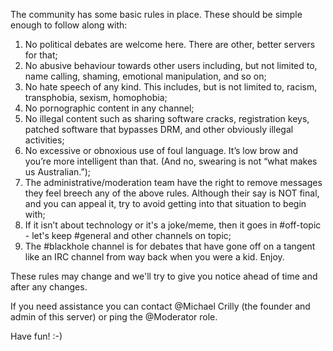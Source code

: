 
The community has some basic rules in place. These should be simple enough to follow along with:

1. No political debates are welcome here. There are other, better servers for that;
1. No abusive behaviour towards other users including, but not limited to, name calling, shaming, emotional manipulation, and so on;
1. No hate speech of any kind. This includes, but is not limited to, racism, transphobia, sexism, homophobia;
1. No pornographic content in any channel;
1. No illegal content such as sharing software cracks, registration keys, patched software that bypasses DRM, and other obviously illegal activities;
1. No excessive or obnoxious use of foul language. It’s low brow and you’re more intelligent than that. (And no, swearing is not “what makes us Australian.”);
1. The administrative/moderation team have the right to remove messages they feel breech any of the above rules. Although their say is NOT final, and you can appeal it, try to avoid getting into that situation to begin with;
1. If it isn’t about technology or it's a joke/meme, then it goes in #off-topic - let's keep #general and other channels on topic;
1. The #blackhole channel is for debates that have gone off on a tangent like an IRC channel from way back when you were a kid. Enjoy.

These rules may change and we'll try to give you notice ahead of time and after any changes.

If you need assistance you can contact @Michael Crilly (the founder and admin of this server) or ping the @Moderator role.

Have fun! :-)